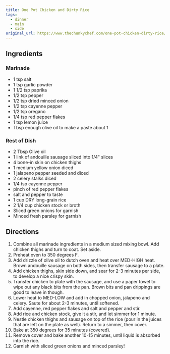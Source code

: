 ```yaml
---
title: One Pot Chicken and Dirty Rice
tags:
  - dinner
  - main
  - side
original_url: https://www.thechunkychef.com/one-pot-chicken-dirty-rice/
---
```


## Ingredients
### Marinade
* 1 tsp salt
* 1 tsp garlic powder
* 1 1/2 tsp paprika
* 1/2 tsp pepper
* 1/2 tsp dried minced onion
* 1/2 tsp cayenne pepper
* 1/2 tsp oregano
* 1/4 tsp red pepper flakes
* 1 tsp lemon juice
* Tbsp enough olive oil to make a paste about 1

### Rest of Dish

* 2 Tbsp Olive oil
* 1 link of andouille sausage sliced into 1/4" slices
* 4 bone-in skin on chicken thighs
* 1 medium yellow onion diced
* 1 jalapeno pepper seeded and diced
* 2 celery stalks diced
* 1/4 tsp cayenne pepper
* pinch of red pepper flakes
* salt and pepper to taste
* 1 cup DRY long-grain rice
* 2 1/4 cup chicken stock or broth
* Sliced green onions for garnish
* Minced fresh parsley for garnish

## Directions

1. Combine all marinade ingredients in a medium sized mixing bowl. Add chicken thighs and turn to coat. Set aside.
1. Preheat oven to 350 degrees F.
1. Add drizzle of olive oil to dutch oven and heat over MED-HIGH heat. Brown andouille sausage on both sides, then transfer sausage to a plate.
1. Add chicken thighs, skin side down, and sear for 2-3 minutes per side, to develop a nice crispy skin.
1. Transfer chicken to plate with the sausage, and use a paper towel to wipe out any black bits from the pan. Brown bits and pan drippings are good to leave in though.
1. Lower heat to MED-LOW and add in chopped onion, jalapeno and celery. Saute for about 2-3 minutes, until softened.
1. Add cayenne, red pepper flakes and salt and pepper and stir.
1. Add rice and chicken stock, give it a stir, and let simmer for 1 minute.
1. Nestle chicken thighs and sausage on top of the rice (pour in the juices that are left on the plate as well). Return to a simmer, then cover.
1. Bake at 350 degrees for 35 minutes (covered).
1. Remove cover and bake another 10-15 minutes, until liquid is absorbed into the rice.
1. Garnish with sliced green onions and minced parsley!